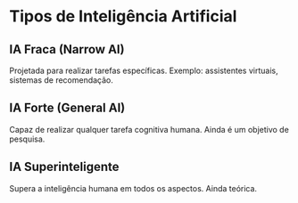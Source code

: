 # Tipos de Inteligência Artificial

## IA Fraca (Narrow AI)
Projetada para realizar tarefas específicas. Exemplo: assistentes virtuais, sistemas de recomendação.

## IA Forte (General AI)
Capaz de realizar qualquer tarefa cognitiva humana. Ainda é um objetivo de pesquisa.

## IA Superinteligente
Supera a inteligência humana em todos os aspectos. Ainda teórica.
